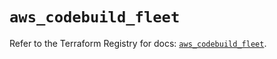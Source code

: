 # `aws_codebuild_fleet`

Refer to the Terraform Registry for docs: [`aws_codebuild_fleet`](https://registry.terraform.io/providers/hashicorp/aws/5.74.0/docs/resources/codebuild_fleet).
